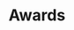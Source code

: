 ---
title: Awards

# Listing view
view: community/custom_card

# Optional banner image (relative to `assets/media/` folder).
banner:
  caption: ''
  image: ''
---